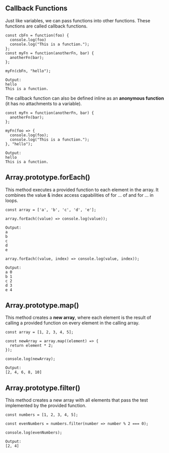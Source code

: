 ## Callback Functions
Just like variables, we can pass functions into other functions. These functions are called callback functions.
```
const cbFn = function(foo) {
  console.log(foo)
  console.log("This is a function.");
};
const myFn = function(anotherFn, bar) {
  anotherFn(bar);
};

myFn(cbFn, "hello");

Output:
hello
This is a function.
```
The callback function can also be defined inline as an **anonymous function** (it has no attachments to a variable).
```
const myFn = function(anotherFn, bar) {
  anotherFn(bar);
};

myFn(foo => {
  console.log(foo);
  console.log("This is a function.");
}, "hello");

Output:
hello
This is a function.
```

## Array.prototype.forEach()
This method executes a provided function to each element in the array. It combines the value & index access capabilities of for ... of and for ... in loops.
```
const array = ['a', 'b', 'c', 'd', 'e'];

array.forEach((value) => console.log(value));

Output:
a
b
c
d
e

array.forEach((value, index) => console.log(value, index));

Output:
a 0
b 1
c 2
d 3
e 4
```
## Array.prototype.map()
This method creates a **new array**, where each element is the result of calling a provided function on every element in the calling array.
```
const array = [1, 2, 3, 4, 5];

const newArray = array.map((element) => {
  return element * 2;
});

console.log(newArray);

Output:
[2, 4, 6, 8, 10]
```

## Array.prototype.filter()
This method creates a new array with all elements that pass the test implemented by the provided function.

```
const numbers = [1, 2, 3, 4, 5];

const evenNumbers = numbers.filter(number => number % 2 === 0);

console.log(evenNumbers);

Output:
[2, 4]
```